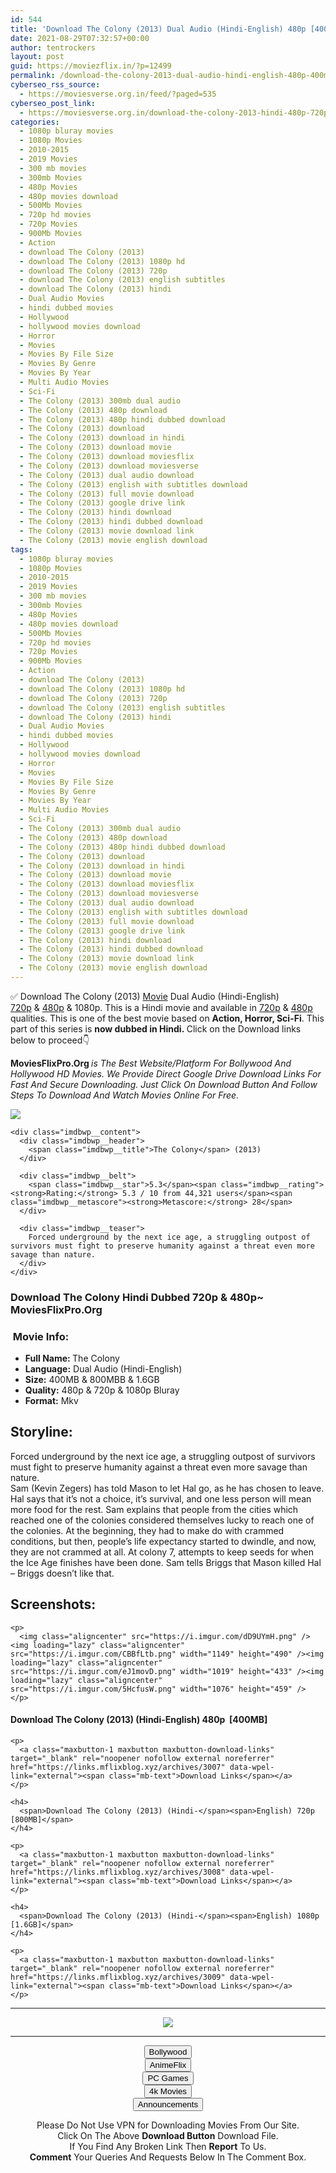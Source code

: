 ```yaml
---
id: 544
title: 'Download The Colony (2013) Dual Audio (Hindi-English) 480p [400MB] || 720p [800MB] || 1080p [1.6GB]'
date: 2021-08-29T07:32:57+00:00
author: tentrockers
layout: post
guid: https://moviezflix.in/?p=12499
permalink: /download-the-colony-2013-dual-audio-hindi-english-480p-400mb-720p-800mb-1080p-1-6gb/
cyberseo_rss_source:
  - https://moviesverse.org.in/feed/?paged=535
cyberseo_post_link:
  - https://moviesverse.org.in/download-the-colony-2013-hindi-480p-720p-1080p/
categories:
  - 1080p bluray movies
  - 1080p Movies
  - 2010-2015
  - 2019 Movies
  - 300 mb movies
  - 300mb Movies
  - 480p Movies
  - 480p movies download
  - 500Mb Movies
  - 720p hd movies
  - 720p Movies
  - 900Mb Movies
  - Action
  - download The Colony (2013)
  - download The Colony (2013) 1080p hd
  - download The Colony (2013) 720p
  - download The Colony (2013) english subtitles
  - download The Colony (2013) hindi
  - Dual Audio Movies
  - hindi dubbed movies
  - Hollywood
  - hollywood movies download
  - Horror
  - Movies
  - Movies By File Size
  - Movies By Genre
  - Movies By Year
  - Multi Audio Movies
  - Sci-Fi
  - The Colony (2013) 300mb dual audio
  - The Colony (2013) 480p download
  - The Colony (2013) 480p hindi dubbed download
  - The Colony (2013) download
  - The Colony (2013) download in hindi
  - The Colony (2013) download movie
  - The Colony (2013) download moviesflix
  - The Colony (2013) download moviesverse
  - The Colony (2013) dual audio download
  - The Colony (2013) english with subtitles download
  - The Colony (2013) full movie download
  - The Colony (2013) google drive link
  - The Colony (2013) hindi download
  - The Colony (2013) hindi dubbed download
  - The Colony (2013) movie download link
  - The Colony (2013) movie english download
tags:
  - 1080p bluray movies
  - 1080p Movies
  - 2010-2015
  - 2019 Movies
  - 300 mb movies
  - 300mb Movies
  - 480p Movies
  - 480p movies download
  - 500Mb Movies
  - 720p hd movies
  - 720p Movies
  - 900Mb Movies
  - Action
  - download The Colony (2013)
  - download The Colony (2013) 1080p hd
  - download The Colony (2013) 720p
  - download The Colony (2013) english subtitles
  - download The Colony (2013) hindi
  - Dual Audio Movies
  - hindi dubbed movies
  - Hollywood
  - hollywood movies download
  - Horror
  - Movies
  - Movies By File Size
  - Movies By Genre
  - Movies By Year
  - Multi Audio Movies
  - Sci-Fi
  - The Colony (2013) 300mb dual audio
  - The Colony (2013) 480p download
  - The Colony (2013) 480p hindi dubbed download
  - The Colony (2013) download
  - The Colony (2013) download in hindi
  - The Colony (2013) download movie
  - The Colony (2013) download moviesflix
  - The Colony (2013) download moviesverse
  - The Colony (2013) dual audio download
  - The Colony (2013) english with subtitles download
  - The Colony (2013) full movie download
  - The Colony (2013) google drive link
  - The Colony (2013) hindi download
  - The Colony (2013) hindi dubbed download
  - The Colony (2013) movie download link
  - The Colony (2013) movie english download
---
```

<div class="thecontent clearfix">
  <p>
    ✅ Download The Colony (2013) <a href="https://moviesverse.org.in/category/movies/" data-wpel-link="internal">Movie</a> Dual Audio (Hindi-English) <a href="https://moviesverse.org.in/720p-movies/" data-wpel-link="internal">720p</a>&nbsp;&&nbsp;<a href="https://moviesverse.org.in/480p-movies/" data-wpel-link="internal">480p</a> & 1080p. This is a Hindi movie and available in <a href="https://moviesverse.org.in/720p-movies/" data-wpel-link="internal">720p</a>&nbsp;&&nbsp;<a href="https://moviesverse.org.in/480p-movies/" data-wpel-link="internal">480p</a> qualities. This is one of the best movie based on <strong>Action, Horror, Sci-Fi</strong>. This part of this series is <strong>now dubbed in <span>Hindi.&nbsp;</span></strong><span>Click on the Download links below to proceed👇</span>
  </p>
  
  <p>
    <strong><span>MoviesFlixPro.Org&nbsp;</span></strong><em>is The Best Website/Platform For Bollywood And Hollywood HD Movies. We Provide Direct Google Drive Download Links For Fast And Secure Downloading. Just Click On Download Button And Follow Steps To&nbsp;Download And Watch Movies Online For Free.</em>
  </p>
  
  <div class="imdbwp imdbwp--movie dark">
    <div class="imdbwp__thumb">
      <a class="imdbwp__link" target="_blank" title="The Colony" href="https://www.imdb.com/title/tt1160996/" rel="nofollow external noopener noreferrer" data-wpel-link="external"><img class="imdbwp__img" src="https://m.media-amazon.com/images/M/MV5BNzAzNzEzNDA4OF5BMl5BanBnXkFtZTcwOTUwODA3OQ@@._V1_SX300.jpg" /></a>
    </div>
    
    <div class="imdbwp__content">
      <div class="imdbwp__header">
        <span class="imdbwp__title">The Colony</span> (2013)
      </div>
      
      <div class="imdbwp__belt">
        <span class="imdbwp__star">5.3</span><span class="imdbwp__rating"><strong>Rating:</strong> 5.3 / 10 from 44,321 users</span><span class="imdbwp__metascore"><strong>Metascore:</strong> 28</span>
      </div>
      
      <div class="imdbwp__teaser">
        Forced underground by the next ice age, a struggling outpost of survivors must fight to preserve humanity against a threat even more savage than nature.
      </div>
    </div>
  </div>
  
  <h3>
    <span>Download The Colony Hindi Dubbed 720p & 480p~ MoviesFlixPro.Org</span>
  </h3>
  
  <h3>
    <span>&nbsp;Movie Info:&nbsp;</span>
  </h3>
  
  <ul>
    <li>
      <strong>Full Name: </strong>The Colony
    </li>
    <li>
      <strong>Language:</strong> Dual Audio (Hindi-English)
    </li>
    <li>
      <strong>Size:</strong> 400MB & 800MBB & 1.6GB
    </li>
    <li>
      <strong>Quality:</strong> 480p & 720p & 1080p Bluray
    </li>
    <li>
      <strong>Format:</strong>&nbsp;Mkv
    </li>
  </ul>
  
  <h2>
    <span>Storyline:</span>
  </h2>
  
  <div class="summary_text">
    Forced underground by the next ice age, a struggling outpost of survivors must fight to preserve humanity against a threat even more savage than nature.
  </div>
  
  <div>
    Sam (Kevin Zegers) has told Mason to let Hal go, as he has chosen to leave. Hal says that it’s not a choice, it’s survival, and one less person will mean more food for the rest. Sam explains that people from the cities which reached one of the colonies considered themselves lucky to reach one of the colonies. At the beginning, they had to make do with crammed conditions, but then, people’s life expectancy started to dwindle, and now, they are not crammed at all. At colony 7, attempts to keep seeds for when the Ice Age finishes have been done. Sam tells Briggs that Mason killed Hal – Briggs doesn’t like that.
  </div>
  
  <div class="summary_text">
    <h2>
      <span>Screenshots:</span>
    </h2>
    
    <p>
      <img class="aligncenter" src="https://i.imgur.com/dD9UYmH.png" /><img loading="lazy" class="aligncenter" src="https://i.imgur.com/CBBfLtb.png" width="1149" height="490" /><img loading="lazy" class="aligncenter" src="https://i.imgur.com/eJ1movD.png" width="1019" height="433" /><img loading="lazy" class="aligncenter" src="https://i.imgur.com/5HcfusW.png" width="1076" height="459" />
    </p>
  </div>
  
  <div class="inline canwrap">
    <h4>
      <span>Download The Colony (2013) (Hindi-English) </span><span>480p&nbsp; [400MB]</span>
    </h4>
    
    <p>
      <a class="maxbutton-1 maxbutton maxbutton-download-links" target="_blank" rel="noopener nofollow external noreferrer" href="https://links.mflixblog.xyz/archives/3007" data-wpel-link="external"><span class="mb-text">Download Links</span></a>
    </p>
    
    <h4>
      <span>Download The Colony (2013) (Hindi-</span><span>English) 720p [800MB]</span>
    </h4>
    
    <p>
      <a class="maxbutton-1 maxbutton maxbutton-download-links" target="_blank" rel="noopener nofollow external noreferrer" href="https://links.mflixblog.xyz/archives/3008" data-wpel-link="external"><span class="mb-text">Download Links</span></a>
    </p>
    
    <h4>
      <span>Download The Colony (2013) (Hindi-</span><span>English) 1080p [1.6GB]</span>
    </h4>
    
    <p>
      <a class="maxbutton-1 maxbutton maxbutton-download-links" target="_blank" rel="noopener nofollow external noreferrer" href="https://links.mflixblog.xyz/archives/3009" data-wpel-link="external"><span class="mb-text">Download Links</span></a>
    </p>
  </div>
</div>

<center>
  </p> 
  
  <hr />
  
  <p>
    <a href="http://gdrivepro.xyz/join.php" data-wpel-link="external" target="_blank" rel="nofollow external noopener noreferrer"><img src="https://i.imgur.com/FhMdWdW.png" /></a>
  </p>
  
  <hr />
  
  <p>
    <a href="https://dogemovies.xyz" target="_blank" data-wpel-link="external" rel="nofollow external noopener noreferrer"><button class="button button5">Bollywood</button></a><br /> <a href="https://animeflix.in" target="_blank" data-wpel-link="external" rel="nofollow external noopener noreferrer"><button class="button button5">AnimeFlix</button></a><br /> <a href="https://gamesflix.net/" target="_blank" data-wpel-link="external" rel="nofollow external noopener noreferrer"><button class="button button5">PC Games</button></a><br /> <a href="https://uhdmovies.in" target="_blank" data-wpel-link="external" rel="nofollow external noopener noreferrer"><button class="button button5">4k Movies</button></a><br /> <a href="https://moviesverse.org.in/announcements/" target="_blank" data-wpel-link="internal" rel="noopener"><button class="button button5">Announcements</button></a>
  </p>
  
  <div class="alert alert-danger">
    Please Do Not Use VPN for Downloading Movies From Our Site.
  </div>
  
  <div class="alert alert-success">
    Click On The Above <strong>Download Button</strong> Download File.
  </div>
  
  <div class="alert alert-warning">
    If You Find Any Broken Link Then <strong>Report</strong> To Us.
  </div>
  
  <div class="alert alert-info">
    <strong>Comment</strong> Your Queries And Requests Below In The Comment Box.
  </div>
  
  <p>
    </center>
  </p>